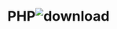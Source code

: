 # PHP![download](https://github.com/ruban117/PHP/assets/102974324/63dbbae3-da40-4ea2-9867-da2eb7b231ab)
